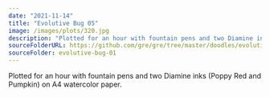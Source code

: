 ```yaml
---
date: "2021-11-14"
title: "Evolutive Bug 05"
image: /images/plots/320.jpg
description: "Plotted for an hour with fountain pens and two Diamine inks (Poppy Red and Pumpkin) on A4 watercolor paper."
sourceFolderURL: https://github.com/gre/gre/tree/master/doodles/evolutive-bug-01
sourceFolder: evolutive-bug-01
---
```


Plotted for an hour with fountain pens and two Diamine inks (Poppy Red and Pumpkin) on A4 watercolor paper.
